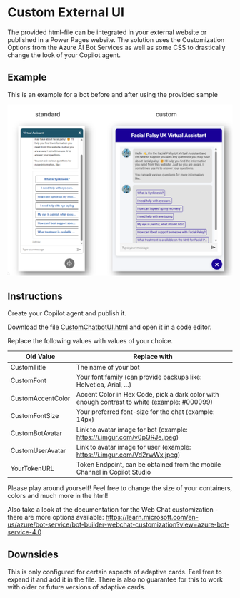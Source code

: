 # Custom External UI

The provided html-file can be integrated in your external website or published in a Power Pages website.
The solution uses the Customization Options from the Azure AI Bot Services as well as some CSS to drastically change the look of your Copilot agent.

## Example

This is an example for a bot before and after using the provided sample

<img src="assets/chatbot_ui_comparison.png" alt="Custom chatbot UI compared to the standard UI">

## Instructions

Create your Copilot agent and publish it.

Download the file [CustomChatbotUI.html](src/CustomChatbotUI.html) and open it in a code editor.

Replace the following values with values of your choice.

| Old Value | Replace with |
|-|-|
| CustomTitle | The name of your bot |
| CustomFont | Your font family (can provide backups like: Helvetica, Arial, ...) |
| CustomAccentColor | Accent Color in Hex Code, pick a dark color with enough contrast to white (example: #000099) |
| CustomFontSize | Your preferred font-size for the chat (example: 14px) |
| CustomBotAvatar | Link to avatar image for bot (example: https://i.imgur.com/v0pQRJe.jpeg) |
| CustomUserAvatar | Link to avatar image for user (example: https://i.imgur.com/Vd2rwWx.jpeg) |
| YourTokenURL | Token Endpoint, can be obtained from the mobile Channel in Copilot Studio |

Please play around yourself! Feel free to change the size of your containers, colors and much more in the html!

Also take a look at the documentation for the Web Chat customization - there are more options available: https://learn.microsoft.com/en-us/azure/bot-service/bot-builder-webchat-customization?view=azure-bot-service-4.0

## Downsides

This is only configured for certain aspects of adaptive cards. Feel free to expand it and add it in the file.
There is also no guarantee for this to work with older or future versions of adaptive cards.
